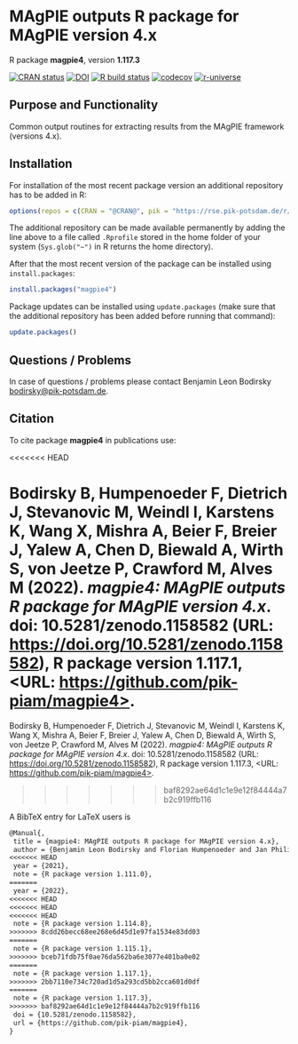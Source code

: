 # MAgPIE outputs R package for MAgPIE version 4.x

R package **magpie4**, version **1.117.3**


[![CRAN status](https://www.r-pkg.org/badges/version/magpie4)](https://cran.r-project.org/package=magpie4) [![DOI](https://zenodo.org/badge/DOI/10.5281/zenodo.1158582.svg)](https://doi.org/10.5281/zenodo.1158582) [![R build status](https://github.com/pik-piam/magpie4/workflows/check/badge.svg)](https://github.com/pik-piam/magpie4/actions) [![codecov](https://codecov.io/gh/pik-piam/magpie4/branch/master/graph/badge.svg)](https://app.codecov.io/gh/pik-piam/magpie4) [![r-universe](https://pik-piam.r-universe.dev/badges/magpie4)](https://pik-piam.r-universe.dev/ui#builds)

## Purpose and Functionality

Common output routines for extracting results from the MAgPIE framework (versions 4.x).


## Installation

For installation of the most recent package version an additional repository has to be added in R:

```r
options(repos = c(CRAN = "@CRAN@", pik = "https://rse.pik-potsdam.de/r/packages"))
```
The additional repository can be made available permanently by adding the line above to a file called `.Rprofile` stored in the home folder of your system (`Sys.glob("~")` in R returns the home directory).

After that the most recent version of the package can be installed using `install.packages`:

```r
install.packages("magpie4")
```

Package updates can be installed using `update.packages` (make sure that the additional repository has been added before running that command):

```r
update.packages()
```

## Questions / Problems

In case of questions / problems please contact Benjamin Leon Bodirsky <bodirsky@pik-potsdam.de>.

## Citation

To cite package **magpie4** in publications use:

<<<<<<< HEAD

Bodirsky B, Humpenoeder F, Dietrich J, Stevanovic M, Weindl I, Karstens K, Wang X, Mishra A, Beier F, Breier J, Yalew A, Chen D, Biewald A, Wirth S, von Jeetze P, Crawford M, Alves M (2022). _magpie4: MAgPIE outputs R package for MAgPIE version 4.x_. doi: 10.5281/zenodo.1158582 (URL: https://doi.org/10.5281/zenodo.1158582), R package version 1.117.1, <URL: https://github.com/pik-piam/magpie4>.
=======
Bodirsky B, Humpenoeder F, Dietrich J, Stevanovic M, Weindl I, Karstens K, Wang X, Mishra A, Beier F, Breier J, Yalew A, Chen D, Biewald A, Wirth S, von Jeetze P, Crawford M, Alves M (2022). _magpie4: MAgPIE outputs R package for MAgPIE version 4.x_. doi: 10.5281/zenodo.1158582 (URL: https://doi.org/10.5281/zenodo.1158582), R package version 1.117.3, <URL: https://github.com/pik-piam/magpie4>.
>>>>>>> baf8292ae64d1c1e9e12f84444a7b2c919ffb116


A BibTeX entry for LaTeX users is

 ```latex
@Manual{,
  title = {magpie4: MAgPIE outputs R package for MAgPIE version 4.x},
  author = {Benjamin Leon Bodirsky and Florian Humpenoeder and Jan Philipp Dietrich and Miodrag Stevanovic and Isabelle Weindl and Kristine Karstens and Xiaoxi Wang and Abhijeet Mishra and Felicitas Beier and Jannes Breier and Amsalu Woldie Yalew and David Chen and Anne Biewald and Stephen Wirth and Patrick {von Jeetze} and Michael Crawford and Marcos Alves},
<<<<<<< HEAD
  year = {2021},
  note = {R package version 1.111.0},
=======
  year = {2022},
<<<<<<< HEAD
<<<<<<< HEAD
<<<<<<< HEAD
  note = {R package version 1.114.8},
>>>>>>> 8cdd26becc68ee268e6d45d1e97fa1534e83dd03
=======
  note = {R package version 1.115.1},
>>>>>>> bceb71fdb75f0ae76da562ba6e3077e401ba0e02
=======
  note = {R package version 1.117.1},
>>>>>>> 2bb7110e734c720ad1d5a293cd5bb2cca601d0df
=======
  note = {R package version 1.117.3},
>>>>>>> baf8292ae64d1c1e9e12f84444a7b2c919ffb116
  doi = {10.5281/zenodo.1158582},
  url = {https://github.com/pik-piam/magpie4},
}
```
